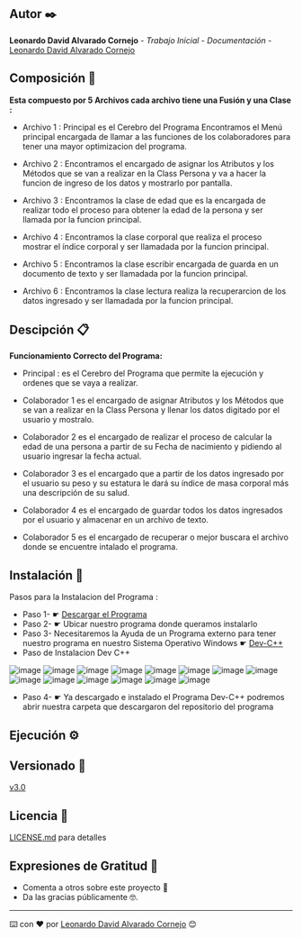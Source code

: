 ## Autor ✒️

**Leonardo David Alvarado Cornejo** - *Trabajo Inicial* - *Documentación* - [Leonardo David Alvarado Cornejo](https://github.com/Leonardo-David-Alvarado-Cornejo)

## Composición 🚀

**Esta compuesto por 5 Archivos cada archivo tiene una Fusión y una Clase :**


* Archivo 1 : Principal es el Cerebro del Programa Encontramos el Menú principal encargada de llamar a las funciones de los colaboradores para tener una mayor optimizacion del programa.


* Archivo 2 : Encontramos el encargado de asignar los Atributos y los Métodos que se van a realizar en la Class Persona y va a hacer la funcion de ingreso de los datos y mostrarlo por pantalla.


* Archivo 3 : Encontramos la clase de edad que es la encargada de realizar todo el proceso para obtener la edad de la persona y ser llamada por la funcion principal.


* Archivo 4 : Encontramos la clase corporal que realiza el proceso mostrar el índice corporal y ser llamadada por la funcion principal.


* Archivo 5 : Encontramos la clase escribir encargada de guarda en un documento de texto y ser llamadada por la funcion principal.


* Archivo 6 : Encontramos la clase lectura realiza la recuperarcion de los  datos ingresado y ser llamadada por la funcion principal.

## Descipción  📋

**Funcionamiento Correcto del Programa:**


* Principal : es el Cerebro del Programa que permite la ejecución y ordenes que se vaya a realizar.


* Colaborador 1 es el encargado de asignar Atributos y los Métodos que se van a realizar en la Class Persona y llenar los datos digitado por el usuario y mostralo.


* Colaborador 2 es el encargado de realizar el proceso de calcular la edad de una persona a partir de su Fecha de nacimiento y pidiendo al usuario ingresar la fecha actual.


* Colaborador 3 es el encargado que a partir de los datos ingresado por el usuario su peso y su estatura le dará su índice de masa corporal más una descripción de su salud.


* Colaborador 4 es el encargado de guardar todos los datos ingresados por el usuario y almacenar en un archivo de texto.


* Colaborador 5 es el encargado de recuperar o mejor buscara el archivo donde se encuentre intalado el programa.


## Instalación 🔧

Pasos para la Instalacion del Programa :

* Paso 1- ☛ [Descargar el Programa](https://github.com/Leonardo-David-Alvarado-Cornejo/C2.2-Actividad.git)
* Paso 2- ☛ Ubicar nuestro programa donde queramos instalarlo
* Paso 3- Necesitaremos la Ayuda de un Programa externo para tener nuestro programa en nuestro Sistema Operativo Windows ☛ [Dev-C++](http://www.mediafire.com/file/cjkh2ynu0a1ia3s/Dev-Cpp_5.5.3_TDM-GCC_x64_4.7.1_Setup.exe/file)
* Paso de Instalacion Dev C++

![image](https://user-images.githubusercontent.com/87637743/126746127-091127b1-7619-473e-a5d0-731703996e56.png)
![image](https://user-images.githubusercontent.com/87637743/126746458-2a49c70c-79e3-40d2-b9f5-b9d67b87d772.png)
![image](https://user-images.githubusercontent.com/87637743/126746499-ba9c721a-1293-484a-863a-9b2f2ca41511.png)
![image](https://user-images.githubusercontent.com/87637743/126746545-25b16120-a468-4866-9fa2-7a135b4601c0.png)
![image](https://user-images.githubusercontent.com/87637743/126746562-5c4441b4-415a-49d4-98a6-439abfabcab5.png)
![image](https://user-images.githubusercontent.com/87637743/126746583-024df9e7-16f5-42a8-b6f4-3eaefc0a80d0.png)
![image](https://user-images.githubusercontent.com/87637743/126746601-52a8496f-6c79-4bd0-bf2a-27d528976c4c.png)
![image](https://user-images.githubusercontent.com/87637743/126746642-afbf382a-0d3b-4cfa-9014-cf309db98118.png)
![image](https://user-images.githubusercontent.com/87637743/126746679-66258d37-c420-4c7f-bc96-cfa5492c1d1b.png)
![image](https://user-images.githubusercontent.com/87637743/126746700-48c1fb48-0fa5-4848-a2ba-3f02c0be1111.png)
![image](https://user-images.githubusercontent.com/87637743/126746711-8dc63ede-59fb-4123-9271-99e972af6526.png)
![image](https://user-images.githubusercontent.com/87637743/126746721-8f940567-9bb2-4516-99c9-69c593b90351.png)
![image](https://user-images.githubusercontent.com/87637743/126746752-82d6fc37-132e-4001-a195-ee4de9b1caaf.png)
![image](https://user-images.githubusercontent.com/87637743/126746770-b203ccc5-648a-4470-9eb0-2857eafdc1f9.png)


* Paso 4- ☛ Ya descargado e instalado el Programa Dev-C++ podremos abrir nuestra carpeta que descargaron del repositorio del programa 


## Ejecución ⚙️


## Versionado 📌

[v3.0](https://github.com/Leonardo-David-Alvarado-Cornejo/C2.2-Actividad/tags)

## Licencia 📄

[LICENSE.md](https://github.com/Leonardo-David-Alvarado-Cornejo/C2.2-Actividad/blob/main/LICENSE) para detalles

## Expresiones de Gratitud 🎁

* Comenta a otros sobre este proyecto 📢
* Da las gracias públicamente 🤓.

---
⌨️ con ❤️ por [Leonardo David Alvarado Cornejo](https://github.com/Leonardo-David-Alvarado-Cornejo) 😊
